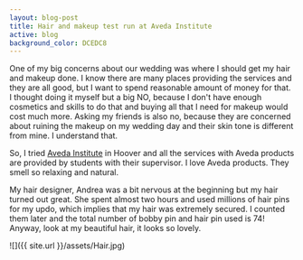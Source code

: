 ```yaml
---
layout: blog-post
title: Hair and makeup test run at Aveda Institute
active: blog
background_color: DCEDC8
---
```


One of my big concerns about our wedding was where I should get my hair and makeup done. I know there are many places providing the services and they are all good, but I want to spend reasonable amount of money for that. I thought doing it myself but a big NO, because I don't have enough cosmetics and skills to do that and buying all that I need for makeup would cost much more. Asking my friends is also no, because they are concerned about ruining the makeup on my wedding day and their skin tone is different from mine. I understand that.

So, I tried [Aveda Institute](http://www.avedainstitutesbb.com/birmingham-services.php) in Hoover and all the services with Aveda products are provided by students with their supervisor. I love Aveda products. They smell so relaxing and natural.

My hair designer, Andrea was a bit nervous at the beginning but my hair turned out great. She spent almost two hours and used millions of hair pins for my updo, which implies that my hair was extremely secured. I counted them later and the total number of bobby pin and hair pin used is 74! Anyway, look at my beautiful hair, it looks so lovely.

![]({{ site.url }}/assets/Hair.jpg)
